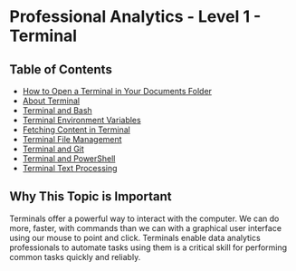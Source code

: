 # Professional Analytics - Level 1 - Terminal

## Table of Contents

- [How to Open a Terminal in Your Documents Folder](open-terminal-in-Documents.md)
- [About Terminal](terminal-about.md)
- [Terminal and Bash](terminal-bash.md)
- [Terminal Environment Variables](terminal-environment-variables.md)
- [Fetching Content in Terminal](terminal-fetching-content.md)
- [Terminal File Management](terminal-file-management.md)
- [Terminal and Git](terminal-git.md)
- [Terminal and PowerShell](terminal-powershell.md)
- [Terminal Text Processing](terminal-text-processing.md)

## Why This Topic is Important

Terminals offer a powerful way to interact with the computer.
We can do more, faster, with commands than we can with a graphical user interface
using our mouse to point and click.
Terminals enable data analytics professionals to automate tasks using them is a
critical skill for performing common tasks quickly and reliably.
